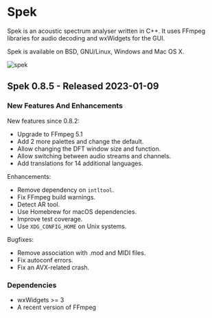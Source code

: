 # Spek

Spek is an acoustic spectrum analyser written in C++. It uses FFmpeg
libraries for audio decoding and wxWidgets for the GUI.

Spek is available on BSD, GNU/Linux, Windows and Mac OS X.

![spek](https://github.com/artenax/spek/assets/107228652/841bcd34-09e0-4d4e-9592-78f9ff908aea)

## Spek 0.8.5 - Released 2023-01-09

### New Features And Enhancements

New features since 0.8.2:

 * Upgrade to FFmpeg 5.1
 * Add 2 more palettes and change the default.
 * Allow changing the DFT window size and function.
 * Allow switching between audio streams and channels.
 * Add translations for 14 additional languages.

Enhancements:

 * Remove dependency on `intltool`.
 * Fix FFmpeg build warnings.
 * Detect AR tool.
 * Use Homebrew for macOS dependencies.
 * Improve test coverage.
 * Use `XDG_CONFIG_HOME` on Unix systems.

Bugfixes:

 * Remove association with .mod and MIDI files.
 * Fix autoconf errors.
 * Fix an AVX-related crash.

### Dependencies

 * wxWidgets >= 3
 * A recent version of FFmpeg

